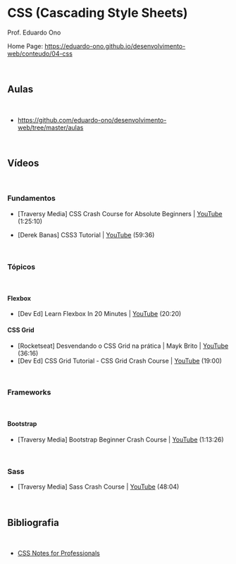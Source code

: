 # CSS (Cascading Style Sheets)

Prof. Eduardo Ono

Home Page: https://eduardo-ono.github.io/desenvolvimento-web/conteudo/04-css

<br>

## Aulas
<br>

* https://github.com/eduardo-ono/desenvolvimento-web/tree/master/aulas

<br>

## Vídeos
<br>

### Fundamentos

* [Traversy Media] CSS Crash Course for Absolute Beginners | [YouTube](https://youtu.be/yfoY53QXEnI) (1:25:10)

* [Derek Banas] CSS3 Tutorial | [YouTube](https://youtu.be/CUxH_rWSI1k) (59:36)

<br>

### Tópicos
<br>

#### Flexbox

* [Dev Ed] Learn Flexbox In 20 Minutes | [YouTube](https://youtu.be/FTlczfR82mQ) (20:20)

#### CSS Grid

* [Rocketseat] Desvendando o CSS Grid na prática | Mayk Brito | [YouTube](https://youtu.be/HN1UjzRSdBk) (36:16)
* [Dev Ed] CSS Grid Tutorial - CSS Grid Crash Course | [YouTube](https://youtu.be/EFafSYg-PkI) (19:00)

<br>

### Frameworks
<br>

#### Bootstrap

* [Traversy Media] Bootstrap Beginner Crash Course | [YouTube](https://youtu.be/5GcQtLDGXy8) (1:13:26)

<br>

### Sass

* [Traversy Media] Sass Crash Course | [YouTube](https://youtu.be/nu5mdN2JIwM) (48:04)

<br>

## Bibliografia
<br>

* [CSS Notes for Professionals](https://goalkicker.com/CSSBook/)

<br>
